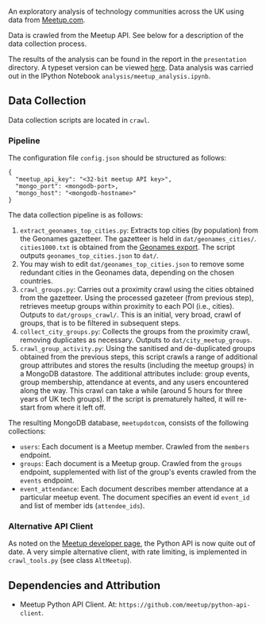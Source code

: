 An exploratory analysis of technology communities across the UK using data from [Meetup.com](http://www.meetup.com/).

Data is crawled from the Meetup API. See below for a description of the data collection process.

The results of the analysis can be found in the report in the `presentation` directory. A typeset version can be viewed [here](http://mattjw.github.io/exploring_tech_meetups/presentation/output/meetup.html). Data analysis was carried out in the IPython Notebook `analysis/meetup_analysis.ipynb`.


## Data Collection

Data collection scripts are located in `crawl`.

### Pipeline

The configuration file `config.json` should be structured as follows:

```
{
  "meetup_api_key": "<32-bit meetup API key>",
  "mongo_port": <mongodb-port>,
  "mongo_host": "<mongodb-hostname>"
}
```

The data collection pipeline is as follows:

1. `extract_geonames_top_cities.py`: Extracts top cities (by population) from the Geonames gazetteer. The gazetteer is held in `dat/geonames_cities/`. `cities1000.txt` is obtained from the [Geonames export](http://download.geonames.org/export/dump/). The script outputs `geonames_top_cities.json` to `dat/`.
2. You may wish to edit `dat/geonames_top_cities.json` to remove some redundant cities in the Geonames data, depending on the chosen countries.
3. `crawl_groups.py`: Carries out a proximity crawl using the cities obtained from the gazetteer. Using the processed gazeteer (from previous step), retrieves meetup groups within proximity to each POI (i.e., cities). Outputs to `dat/groups_crawl/`. This is an initial, very broad, crawl of groups, that is to be filtered in subsequent steps.
4. `collect_city_groups.py`: Collects the groups from the proximity crawl, removing duplicates as necessary. Outputs to `dat/city_meetup_groups`.
5. `crawl_group_activity.py`: Using the sanitised and de-duplicated groups obtained from the previous steps, this script crawls a range of additional group attributes and stores the results (including the meetup groups) in a MongoDB datastore. The additional attributes include: group events, group membership, attendance at events, and any users encountered along the way. This crawl can take a while (around 5 hours for three years of UK tech groups). If the script is prematurely halted, it will re-start from where it left off.

The resulting MongoDB database, `meetupdotcom`, consists of the following collections:

* `users`: Each document is a Meetup member. Crawled from the `members` endpoint.
* `groups`: Each document is a Meetup group. Crawled from the `groups` endpoint, supplemented with list of the group's events crawled from the `events` endpoint.
* `event_attendance`: Each document describes member attendance at a particular meetup event. The document specifies an event id `event_id` and list of member ids (`attendee_ids`).

### Alternative API Client

As noted on the [Meetup developer page](http://www.meetup.com/meetup_api/clients/), the Python API is now quite out of date. A very simple alternative client, with rate limiting, is implemented in `crawl_tools.py` (see class `AltMeetup`).

## Dependencies and Attribution

* Meetup Python API Client. At: `https://github.com/meetup/python-api-client`.